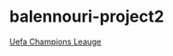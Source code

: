 # balennouri-project2

[Uefa Champions Leauge](https://balennouri.github.io/balennouri-project2/index.html)
